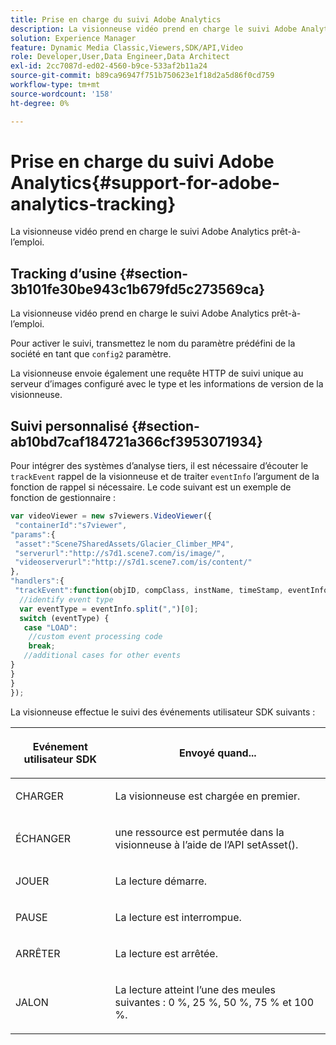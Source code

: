 ```yaml
---
title: Prise en charge du suivi Adobe Analytics
description: La visionneuse vidéo prend en charge le suivi Adobe Analytics prêt-à-l’emploi.
solution: Experience Manager
feature: Dynamic Media Classic,Viewers,SDK/API,Video
role: Developer,User,Data Engineer,Data Architect
exl-id: 2cc7087d-ed02-4560-b9ce-533af2b11a24
source-git-commit: b89ca96947f751b750623e1f18d2a5d86f0cd759
workflow-type: tm+mt
source-wordcount: '158'
ht-degree: 0%

---
```


# Prise en charge du suivi Adobe Analytics{#support-for-adobe-analytics-tracking}

La visionneuse vidéo prend en charge le suivi Adobe Analytics prêt-à-l’emploi.

## Tracking d’usine {#section-3b101fe30be943c1b679fd5c273569ca}

La visionneuse vidéo prend en charge le suivi Adobe Analytics prêt-à-l’emploi.

Pour activer le suivi, transmettez le nom du paramètre prédéfini de la société en tant que `config2` paramètre.

La visionneuse envoie également une requête HTTP de suivi unique au serveur d’images configuré avec le type et les informations de version de la visionneuse.

## Suivi personnalisé {#section-ab10bd7caf184721a366cf3953071934}

Pour intégrer des systèmes d’analyse tiers, il est nécessaire d’écouter le `trackEvent` rappel de la visionneuse et de traiter `eventInfo` l’argument de la fonction de rappel si nécessaire. Le code suivant est un exemple de fonction de gestionnaire :

```javascript {.line-numbers}
var videoViewer = new s7viewers.VideoViewer({ 
 "containerId":"s7viewer", 
"params":{ 
 "asset":"Scene7SharedAssets/Glacier_Climber_MP4", 
 "serverurl":"http://s7d1.scene7.com/is/image/", 
 "videoserverurl":"http://s7d1.scene7.com/is/content/" 
}, 
"handlers":{ 
 "trackEvent":function(objID, compClass, instName, timeStamp, eventInfo) { 
  //identify event type 
  var eventType = eventInfo.split(",")[0]; 
  switch (eventType) { 
   case "LOAD": 
    //custom event processing code 
    break; 
   //additional cases for other events 
} 
} 
} 
});
```

La visionneuse effectue le suivi des événements utilisateur SDK suivants :

<table id="table_5D090E6614974D968E1A93B5727D859C"> 
 <thead> 
  <tr> 
   <th colname="col1" class="entry"> <p>Evénement utilisateur SDK </p> </th> 
   <th colname="col2" class="entry"> <p>Envoyé quand... </p> </th> 
  </tr> 
 </thead>
 <tbody> 
  <tr> 
   <td colname="col1"> <p> <span class="codeph"> CHARGER </span> </p> </td> 
   <td colname="col2"> <p>La visionneuse est chargée en premier. </p> </td> 
  </tr> 
  <tr> 
   <td colname="col1"> <p> <span class="codeph"> ÉCHANGER </span> </p> </td> 
   <td colname="col2"> <p>une ressource est permutée dans la visionneuse à l’aide <span class="codeph"> de l’API setAsset(). </span> </p> </td> 
  </tr> 
  <tr> 
   <td colname="col1"> <p> <span class="codeph"> JOUER </span> </p> </td> 
   <td colname="col2"> <p>La lecture démarre. </p> </td> 
  </tr> 
  <tr> 
   <td colname="col1"> <p> <span class="codeph"> PAUSE </span> </p> </td> 
   <td colname="col2"> <p>La lecture est interrompue. </p> </td> 
  </tr> 
  <tr> 
   <td colname="col1"> <p> <span class="codeph"> ARRÊTER </span> </p> </td> 
   <td colname="col2"> <p>La lecture est arrêtée. </p> </td> 
  </tr> 
  <tr> 
   <td colname="col1"> <p> <span class="codeph"> JALON </span> </p> </td> 
   <td colname="col2"> <p>La lecture atteint l’une des meules suivantes : 0 %, 25 %, 50 %, 75 % et 100 %. </p> </td> 
  </tr> 
 </tbody> 
</table>
